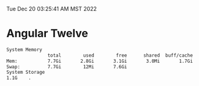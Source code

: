 Tue Dec 20 03:25:41 AM MST 2022

# Angular Twelve

```bash
System Memory
               total        used        free      shared  buff/cache   available
Mem:           7.7Gi       2.8Gi       3.1Gi       3.0Mi       1.7Gi       4.5Gi
Swap:          7.7Gi        12Mi       7.6Gi
System Storage
1.1G	.
```
